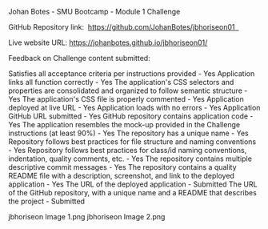 Johan Botes - SMU Bootcamp - Module 1 Challenge

GitHub Repository link:  https://github.com/JohanBotes/jbhoriseon01  

Live website URL: https://johanbotes.github.io/jbhoriseon01/

Feedback on Challenge content submitted:

Satisfies all acceptance criteria per instructions provided - Yes
Application links all function correctly - Yes
The application's CSS selectors and properties are consolidated and organized to follow semantic structure - Yes
The application's CSS file is properly commented - Yes
Application deployed at live URL - Yes
Application loads with no errors - Yes
Application GitHub URL submitted - Yes
GitHub repository contains application code - Yes
The application resembles the mock-up provided in the Challenge instructions (at least 90%) - Yes
The repository has a unique name - Yes
Repository follows best practices for file structure and naming conventions - Yes
Repository follows best practices for class/id naming conventions, indentation, quality comments, etc. - Yes
The repository contains multiple descriptive commit messages - Yes
The repository contains a quality README file with a description, screenshot, and link to the deployed application - Yes
The URL of the deployed application - Submitted
The URL of the GitHub repository, with a unique name and a README that describes the project - Submitted

jbhoriseon Image 1.png
jbhoriseon Image 2.png
